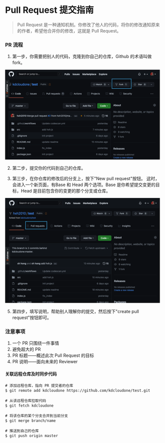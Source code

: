 # Pull Request 提交指南

> Pull Request 是一种通知机制。你修改了他人的代码，将你的修改通知原来的作者，希望他合并你的修改，这就是 Pull Request。

### PR 流程

1. 第一步，你需要把别人的代码，克隆到你自己的仓库，Github 的术语叫做 fork。

![](./images/1.png)

2. 第二步，提交你的代码到自己的仓库。

3. 第三步，在你仓库的修改后的分支上，按下"New pull request"按钮。 这时，会进入一个新页面，有Base 和 Head 两个选项。Base 是你希望提交变更的目标，Head 是目前包含你的变更的那个分支或仓库。

![](./images/2.png)

5. 第四步，填写说明，帮助别人理解你的提交，然后按下"create pull request"按钮即可。

### 注意事项

1. 一个 PR 只围绕一件事情
2. 避免超大的 PR
3. PR 标题——概述此次 Pull Request 的目标
4. PR 说明——面向未来的 Reviewer

#### 关联远程仓库及时同步代码

```
# 添加远程仓库，指向 PR 提交者的仓库
$ git remote add kdcloudone https://github.com/kdcloudone/test.git

# 从该远程仓库拉取代码
$ git fetch kdcloudone

# 将该仓库的某个分支合并到当前分支
$ git merge branch/name

# 推送到自己的仓库
$ git push origin master
```



